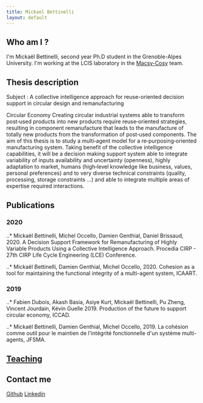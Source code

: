 ```yaml
---
title: Mickael Bettinelli
layout: default
---
```


## Who am I ?

I'm Mickaël Bettinelli, second year Ph.D student in the Grenoble-Alpes University. I'm working at the LCIS laboratory in the [Macsy-Cosy](http://lcis.grenoble-inp.fr/themes/modelisation-commande-et-supervision-des-systemes-complexes-ouverts-et-decentralises/) team.


## Thesis description

Subject : A collective intelligence approach for reuse-oriented decision support in circular design and remanufacturing

Circular Economy Creating circular industrial systems able to transform post‐used products into new products require reuse‐oriented strategies, resulting in component remanufacture that leads to the manufacture of totally new products from the transformation of post‐used components.
The aim of this thesis is to study a multi‐agent model for a re‐purposing‐oriented manufacturing system. Taking benefit of the collective intelligence capabilities, it will be a decision making support system able to integrate variability of inputs availability and uncertainty (openness), highly adaptation to market, humans (high‐level knowledge like business, values, personal preferences) and to very diverse technical constraints (quality, processing, storage constraints ...) and able to integrate multiple areas of expertise required interactions.

## Publications

### 2020

..* Mickaël Bettinelli, Michel Occello, Damien Genthial, Daniel Brissaud, 2020. A Decision Support Framework for Remanufacturing of Highly Variable Products Using a Collective Intelligence Approach. Procedia CIRP - 27th CIRP Life Cycle Engineering (LCE) Conference.

..* Mickaël Bettinelli, Damien Genthial, Michel Occello, 2020. Cohesion as a tool for maintaining the functional integrity of a multi-agent system, ICAART.

### 2019

..* Fabien Dubois, Akash Basia, Asiye Kurt, Mickaël Bettinelli, Pu Zheng, Vincent Jourdain, Kévin Guelle 2019. Production of the future to support circular economy, ICCAD.

..* Mickaël Bettinelli, Damien Genthial, Michel Occello, 2019. La cohésion comme outil pour le maintien de l'intégrité fonctionnelle d'un système multi-agents, JFSMA. 


## [Teaching](enseignement.md)

## Contact me

[Github](https://github.com/MilowB)
[Linkedin](https://www.linkedin.com/in/micka%C3%ABl-bettinelli-a4426198/)
